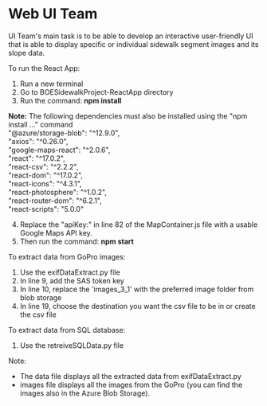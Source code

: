 # Web UI Team #

UI Team's main task is to be able to develop an interactive user-friendly UI that is able to display specific or individual sidewalk segment images and its slope data. 

To run the React App:
1. Run a new terminal
2. Go to BOESidewalkProject-ReactApp directory
3. Run the command: **npm install**

**Note:** The following dependencies must also be installed using the "npm install ..." command
<br> "@azure/storage-blob": "^12.9.0",
<br> "axios": "^0.26.0",
<br> "google-maps-react": "^2.0.6",
<br> "react": "^17.0.2",
<br> "react-csv": "^2.2.2",
<br> "react-dom": "^17.0.2",
<br> "react-icons": "^4.3.1",
<br> "react-photosphere": "^1.0.2",
<br> "react-router-dom": "^6.2.1",
<br> "react-scripts": "5.0.0"

4. Replace the "apiKey:" in line 82 of the MapContainer.js file with a usable Google Maps API key.
5. Then run the command: **npm start**

To extract data from GoPro images: 
1. Use the exifDataExtract.py file 
2. In line 9, add the SAS token key
3. In line 10, replace the 'images_3_1' with the preferred image folder from blob storage
4. In line 19, choose the destination you want the csv file to be in or create the csv file
    
To extract data from SQL database:
1. Use the retreiveSQLData.py file

Note:
- The data file displays all the extracted data from exifDataExtract.py
- images file displays all the images from the GoPro (you can find the images also in the Azure Blob Storage).

